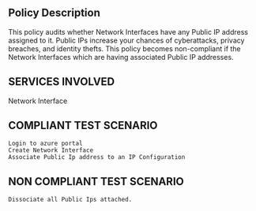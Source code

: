 
## Policy Description
This policy audits whether Network Interfaces have any Public IP address assigned to it. Public IPs increase your chances of cyberattacks, privacy breaches, and identity thefts. This policy becomes non-compliant if the Network Interfaces which are having associated Public IP addresses.

## SERVICES INVOLVED
 Network Interface

## COMPLIANT TEST SCENARIO
    Login to azure portal
    Create Network Interface
    Associate Public Ip address to an IP Configuration

## NON COMPLIANT TEST SCENARIO
    Dissociate all Public Ips attached.
